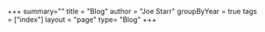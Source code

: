 +++
summary=""
title = "Blog"
author = "Joe Starr"
groupByYear = true
tags = ["index"]
layout = "page"
type= "Blog"
+++

